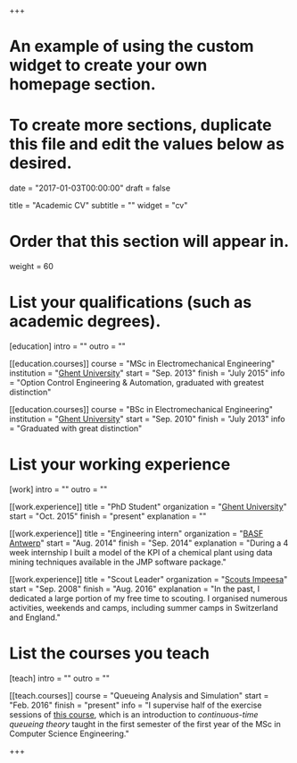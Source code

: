 +++
# An example of using the custom widget to create your own homepage section.
# To create more sections, duplicate this file and edit the values below as desired.

date = "2017-01-03T00:00:00"
draft = false

title = "Academic CV"
subtitle = ""
widget = "cv"

# Order that this section will appear in.
weight = 60

# List your qualifications (such as academic degrees).
[education]
  intro = ""
  outro = ""

[[education.courses]]
  course = "MSc in Electromechanical Engineering"
  institution = "[Ghent University](http://www.ugent.be)"
  start = "Sep. 2013"
  finish = "July 2015"
  info = "Option Control Engineering & Automation, graduated with greatest distinction"

[[education.courses]]
  course = "BSc in Electromechanical Engineering"
  institution = "[Ghent University](http://www.ugent.be)"
  start = "Sep. 2010"
  finish = "July 2013"
  info = "Graduated with great distinction"

# List your working experience
[work]
  intro = ""
  outro = ""

[[work.experience]]
  title = "PhD Student"
  organization = "[Ghent University](http;//www.ugent.be)"
  start = "Oct. 2015"
  finish = "present"
  explanation = ""

[[work.experience]]
  title = "Engineering intern"
  organization = "[BASF Antwerp](http://www.basf.be)"
  start = "Aug. 2014"
  finish = "Sep. 2014"
  explanation = "During a 4 week internship I built a model of the KPI of a chemical plant using data mining techniques available in the JMP software package."

[[work.experience]]
  title = "Scout Leader"
  organization = "[Scouts Impeesa](http://www.impesa.be)"
  start = "Sep. 2008"
  finish = "Aug. 2016"
  explanation = "In the past, I dedicated a large portion of my free time to scouting. I organised numerous activities, weekends and camps, including summer camps in Switzerland and England."


# List the courses you teach
[teach]
  intro = ""
  outro = ""

[[teach.courses]]
  course = "Queueing Analysis and Simulation"
  start = "Feb. 2016"
  finish = "present"
  info = "I supervise half of the exercise sessions of [this course](http://studiegids.ugent.be/2016/EN/studiefiches/E011322.pdf), which is an introduction to *continuous-time queueing theory* taught in the first semester of the first year of the MSc in Computer Science Engineering."

+++


